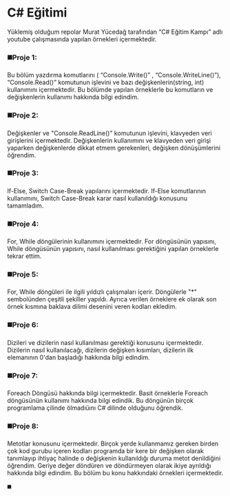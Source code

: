 # **C# Eğitimi** #

Yüklemiş olduğum repolar Murat Yücedağ tarafından “C# Eğitim Kampı” adlı youtube çalışmasında yapılan örnekleri içermektedir.

### :black_medium_square:Proje 1: ###
Bu bölüm yazdırma komutlarını ( “Console.Write()” , “Console.WriteLine()”), “Console.Read()” komutunun işlevini ve bazı değişkenlerin(string, int) kullanımını içermektedir. Bu bölümde yapılan örneklerle bu komutların ve değişkenlerin kullanımı hakkında bilgi edindim.

### :black_medium_square:Proje 2: ###
Değişkenler ve "Console.ReadLine()" komutunun işlevini, klavyeden veri girişlerini içermektedir. Değişkenlerin kullanımını ve klavyeden veri girişi yaparken değişkenlerde dikkat etmem gerekenleri, değişken dönüşümlerini öğrendim.

### :black_medium_square:Proje 3: ###
If-Else, Switch Case-Break yapılarını içermektedir. If-Else komutlarının kullanımını, Switch Case-Break karar nasıl kullanıldığı konusunu tamamladım.

### :black_medium_square:Proje 4: ###
For, While döngülerinin kullanımını içermektedir. For döngüsünün yapısını, While döngüsünün yapısını, nasıl kullanılması gerektiğini yapılan örneklerle tekrar ettim.

### :black_medium_square:Proje 5: ###
For, While döngüleri ile ilgili yıldızlı çalışmaları içerir. Döngülerle "*" sembolünden çeşitli şekiller yapıldı. Ayrıca verilen örneklere ek olarak son örnek kısmına baklava dilimi desenini veren kodları ekledim.

### :black_medium_square:Proje 6: ###
Dizileri ve dizilerin nasıl kullanılması gerektiği konusunu içermektedir. Dizilerin nasıl kullanılacağı, dizilerin değişken kısımları, dizilerin ilk elemanının 0'dan başladığı hakkında bilgi edindim.

### :black_medium_square:Proje 7: ###
Foreach Döngüsü hakkında bilgi içermektedir. Basit örneklerle Foreach döngüsünün kullanımı hakkında bilgi edindik. Bu döngünün birçok programlama çilinde ölmadıüını C# dilinde olduğunu öğrendik.

### :black_medium_square:Proje 8: ###
Metotlar konusunu içermektedir. Birçok yerde kullanmamız gereken birden çok kod gurubu içeren kodları programda bir kere bir değişken olarak tanımlayıp ihtiyaç halinde o değişkenin kullanıldığı duruma metot denildiğini öğrendim. Geriye değer döndüren ve döndürmeyen olarak ikiye ayrıldığı hakkında bilgi edindim. Bu bölüm bu konu hakkındaki örnekleri içermektedir.




:black_medium_square:
